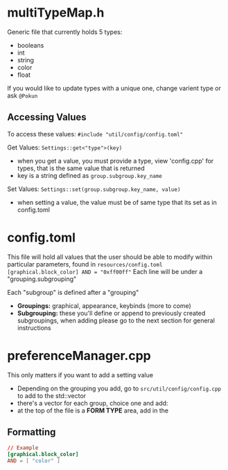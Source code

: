 # multiTypeMap.h 
Generic file that currently holds 5 types:
- booleans
- int
- string
- color
- float

If you would like to update types with a unique one, change varient type or ask `@Pokun`

## Accessing Values
To access these values: `#include "util/config/config.toml"`

Get Values: `Settings::get<"type">(key)`
- when you get a value, you must provide a type, view 'config.cpp' for types, that is the same value that is returned
- key is a string defined as `group.subgroup.key_name`

Set Values: `Settings::set(group.subgroup.key_name, value)`
- when setting a value, the value must be of same type that its set as in config.toml 

# config.toml
This file will hold all values that the user should be able to modify within particular parameters, found in `resources/config.toml`
`
[graphical.block_color]
AND = "0xff00ff"
`
Each line will be under a "grouping.subgrouping"

Each "subgroup" is defined after a "grouping"
- **Groupings:** graphical, appearance, keybinds (more to come)
- **Subgrouping:** these you'll define or append to previously created subgroupings, when adding please go to the next section for general instructions 

# preferenceManager.cpp
This only matters if you want to add a setting value
- Depending on the grouping you add, go to `src/util/config/config.cpp` to add to the std::vector
- there's a vector for each group, choice one and add:
 - at the top of the file is a **FORM TYPE** area, add in the


  

## Formatting
``` toml
// Example
[graphical.block_color]
AND = [ "color" ]
```


